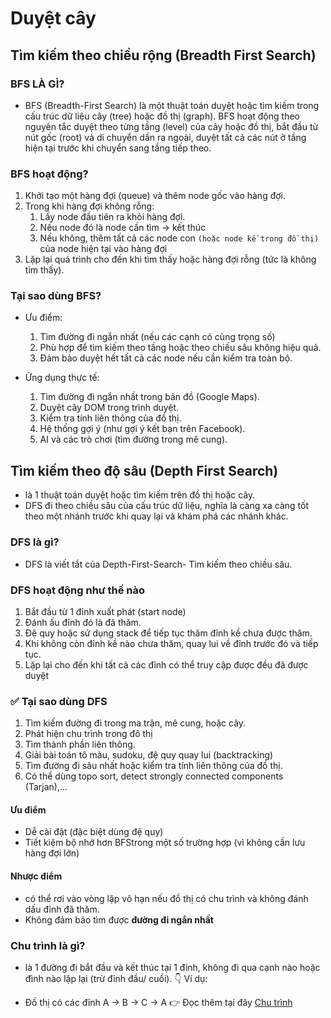 # Duyệt cây

## Tìm kiếm theo chiều rộng (Breadth First Search)

### BFS LÀ GÌ?

- BFS (Breadth-First Search) là một thuật toán duyệt hoặc tìm kiếm trong cấu trúc dữ liệu cây (tree) hoặc đồ thị (graph). BFS hoạt động theo nguyên tắc duyệt theo từng tầng (level) của cây hoặc đồ thị, bắt đầu từ nút gốc (root) và di chuyển dần ra ngoài, duyệt tất cả các nút ở tầng hiện tại trước khi chuyển sang tầng tiếp theo.
  
### BFS hoạt động?

1. Khởi tạo một hàng đợi (queue) và thêm node gốc vào hàng đợi.
2. Trong khi hàng đợi không rỗng:
   1. Lấy node đầu tiên ra khỏi hàng đợi.
   2. Nếu node đó là node cần tìm -> kết thúc
   3. Nếu không, thêm tất cả các node con `(hoặc node kề trong đồ thị)` của node hiện tại vào hàng đợi
3. Lặp lại quá trình cho đến khi tìm thấy hoặc hàng đợi rỗng (tức là không tìm thấy).

### Tại sao dùng BFS?

- Ưu điểm:
  1. Tìm đường đi ngắn nhất (nếu các cạnh có cùng trọng số)
  2. Phù hợp để tìm kiếm theo tầng hoặc theo chiều sâu không hiệu quả.
  3. Đảm bảo duyệt hết tất cả các node nếu cần kiểm tra toàn bộ.

- Ứng dụng thực tế:
  1. Tìm đường đi ngắn nhất trong bản đồ (Google Maps).
  2. Duyệt cây DOM trong trình duyệt.
  3. Kiểm tra tính liên thông của đồ thị.
  4. Hệ thống gợi ý (như gợi ý kết bạn trên Facebook).
  5. AI và các trò chơi (tìm đường trong mê cung).

## Tìm kiếm theo độ sâu (Depth First Search)

- là 1 thuật toán duyệt hoặc tìm kiếm trên đồ thị hoặc cây.
- DFS đi theo chiều sâu của cấu trúc dữ liệu, nghĩa là càng xa càng tốt theo một nhánh trước khi quay lại và khám phá các nhánh khác.

### DFS là gì?

- DFS là viết tắt của Depth-First-Search- Tìm kiếm theo chiều sâu.

### DFS hoạt động như thế nào

1. Bắt đầu từ 1 đỉnh xuất phát (start node)
2. Đánh ấu đỉnh đó là đã thăm.
3. Đệ quy hoặc sử dụng stack để tiếp tục thăm đỉnh kề chưa được thăm.
4. Khi không còn đỉnh kề nào chưa thăm, quay lui về đỉnh trước đó và tiếp tục.
5. Lặp lại cho đến khi tất cả các đỉnh có thể truy cập được đều đã được duyệt

### ✅ Tại sao dùng DFS

1. Tìm kiếm đường đi trong ma trận, mê cung, hoặc cây.
2. Phát hiện chu trình trong đô thị
3. Tìm thành phần liên thông.
4. Giải bài toán tô màu, sudoku, đệ quy quay lui (backtracking)
5. Tìm đường đi sâu nhất hoặc kiểm tra tính liên thông của đồ thị.
6. Có thể dùng topo sort, detect strongly connected components (Tarjan),...

#### Ưu điểm

- Dễ cài đặt (đặc biệt dùng đệ quy)
- Tiết kiệm bộ nhớ hơn BFStrong một số trường hợp (vì không cần lưu hàng đợi lớn)

#### Nhược điểm

- có thể rơi vào vòng lặp vô hạn nếu đồ thị có chu trình và không đánh dấu đỉnh đã thăm.
- Không đảm bảo tìm được **đường đi ngắn nhất**

### Chu trình là gì?

- là 1 đường đi bắt đầu và kết thúc tại 1 đỉnh, không đi qua cạnh nào hoặc đình nào lặp lại (trừ đỉnh đầu/ cuối).
👇 Ví dụ:

- Đồ thị có các đỉnh A -> B -> C -> A
👉 Đọc thêm tại đây [Chu trình](http://dembinhyen.free.fr/UDS/Ebook/CD1/Ly%20Thuyet%20Do%20Thi/Htm/Chuong1_3.htm)
